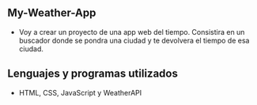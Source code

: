 ## My-Weather-App
- Voy a crear un proyecto de una app web del tiempo. Consistira en un buscador donde se pondra una ciudad y te devolvera el tiempo de esa ciudad.
## Lenguajes y programas utilizados
- HTML, CSS, JavaScript y WeatherAPI
